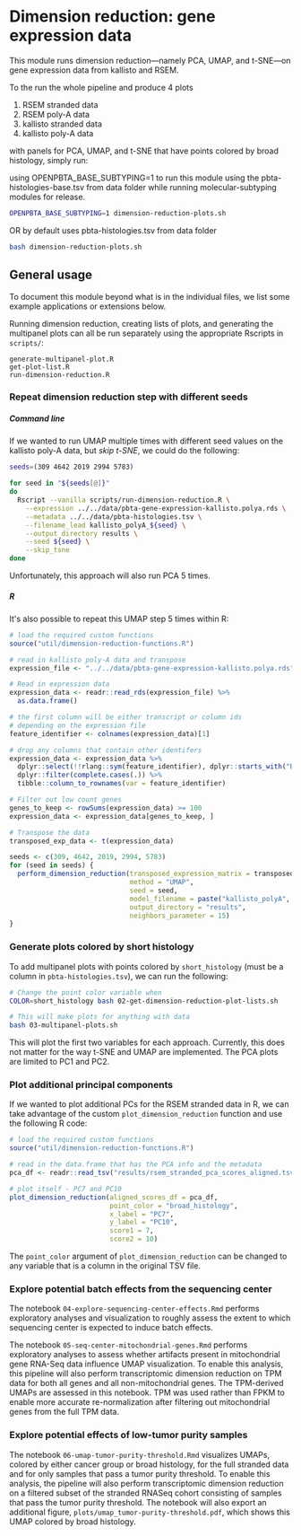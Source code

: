 # Dimension reduction: gene expression data

This module runs dimension reduction—namely PCA, UMAP, and t-SNE—on gene expression data from kallisto and RSEM.

To the run the whole pipeline and produce 4 plots

1. RSEM stranded data
2. RSEM poly-A data
3. kallisto stranded data
4. kallisto poly-A data

with panels for PCA, UMAP, and t-SNE that have points colored by broad histology, simply run:

using OPENPBTA_BASE_SUBTYPING=1 to run this module using the pbta-histologies-base.tsv from data folder while running molecular-subtyping modules for release.
```sh
OPENPBTA_BASE_SUBTYPING=1 dimension-reduction-plots.sh
```

OR by default uses pbta-histologies.tsv from data folder
```sh
bash dimension-reduction-plots.sh
```

## General usage

To document this module beyond what is in the individual files, we list some example applications or extensions below.

Running dimension reduction, creating lists of plots, and generating the multipanel plots can all be run separately using the appropriate Rscripts in `scripts/`:

```
generate-multipanel-plot.R
get-plot-list.R
run-dimension-reduction.R
```

### Repeat dimension reduction step with different seeds

##### Command line

If we wanted to run UMAP multiple times with different seed values on the kallisto poly-A data, but _skip t-SNE_, we could do the following:

```sh
seeds=(309 4642 2019 2994 5783)

for seed in "${seeds[@]}"
do
  Rscript --vanilla scripts/run-dimension-reduction.R \
    --expression ../../data/pbta-gene-expression-kallisto.polya.rds \
    --metadata ../../data/pbta-histologies.tsv \
    --filename_lead kallisto_polyA_${seed} \
    --output_directory results \
    --seed ${seed} \
    --skip_tsne
done

```

Unfortunately, this approach will also run PCA 5 times.

##### R

It's also possible to repeat this UMAP step 5 times within R:

```R
# load the required custom functions
source("util/dimension-reduction-functions.R")

# read in kallisto poly-A data and transpose
expression_file <- "../../data/pbta-gene-expression-kallisto.polya.rds"

# Read in expression data
expression_data <- readr::read_rds(expression_file) %>%
  as.data.frame()

# the first column will be either transcript or column ids
# depending on the expression file
feature_identifier <- colnames(expression_data)[1]

# drop any columns that contain other identifers
expression_data <- expression_data %>%
  dplyr::select(!!rlang::sym(feature_identifier), dplyr::starts_with("BS_")) %>%
  dplyr::filter(complete.cases(.)) %>%
  tibble::column_to_rownames(var = feature_identifier)

# Filter out low count genes
genes_to_keep <- rowSums(expression_data) >= 100
expression_data <- expression_data[genes_to_keep, ]

# Transpose the data
transposed_exp_data <- t(expression_data)

seeds <- c(309, 4642, 2019, 2994, 5783)
for (seed in seeds) {
  perform_dimension_reduction(transposed_expression_matrix = transposed_exp_data,
                              method = "UMAP",
                              seed = seed,
                              model_filename = paste("kallisto_polyA", seed, "UMAP.RDS"),
                              output_directory = "results",
                              neighbors_parameter = 15)
}
```

### Generate plots colored by short histology

To add multipanel plots with points colored by `short_histology` (must be a column in `pbta-histologies.tsv`), we can run the following:

```sh
# Change the point color variable when
COLOR=short_histology bash 02-get-dimension-reduction-plot-lists.sh

# This will make plots for anything with data
bash 03-multipanel-plots.sh
```

This will plot the first two variables for each approach.
Currently, this does not matter for the way t-SNE and UMAP are implemented.
The PCA plots are limited to PC1 and PC2.

### Plot additional principal components

If we wanted to plot additional PCs for the RSEM stranded data in R, we can take advantage of the custom `plot_dimension_reduction` function and use the following R code:

```R
# load the required custom functions
source("util/dimension-reduction-functions.R")

# read in the data.frame that has the PCA info and the metadata
pca_df <- readr::read_tsv("results/rsem_stranded_pca_scores_aligned.tsv")

# plot itself - PC7 and PC10
plot_dimension_reduction(aligned_scores_df = pca_df,
                         point_color = "broad_histology",
                         x_label = "PC7",
                         y_label = "PC10",
                         score1 = 7,
                         score2 = 10)
```

The `point_color` argument of `plot_dimension_reduction` can be changed to any variable that is a column in the original TSV file.

### Explore potential batch effects from the sequencing center

The notebook `04-explore-sequencing-center-effects.Rmd` performs exploratory analyses and visualization to roughly assess the extent to which sequencing center is expected to induce batch effects.

The notebook `05-seq-center-mitochondrial-genes.Rmd` performs exploratory analyses to assess whether artifacts present in mitochondrial gene RNA-Seq data influence UMAP visualization.
To enable this analysis, this pipeline will also perform transcriptomic dimension reduction on TPM data for both all genes and all non-mitochondrial genes.
The TPM-derived UMAPs are assessed in this notebook.
TPM was used rather than FPKM to enable more accurate re-normalization after filtering out mitochondrial genes from the full TPM data.


### Explore potential effects of low-tumor purity samples

The notebook `06-umap-tumor-purity-threshold.Rmd` visualizes UMAPs, colored by either cancer group or broad histology, for the full stranded data and for only samples that pass a tumor purity threshold.
To enable this analysis, the pipeline will also perform transcriptomic dimension reduction on a filtered subset of the stranded RNASeq cohort consisting of samples that pass the tumor purity threshold.
The notebook will also export an additional figure, `plots/umap_tumor-purity-threshold.pdf`, which shows this UMAP colored by broad histology.
